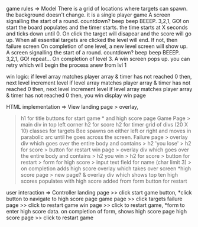 game rules => Model
There is a grid of locations where targets can spawn. the background doesn't change. 
it is a single player game
A screen signalling the start of a round. countdown? beep beep BEEEP. 3,2,1, GO!
on start the board populates and the timer starts.
the time starts at X seconds and ticks down until 0.
On click the target will disapear and the score will go up.
When all essential targets are clicked the level will end. If not, then failure screen
On completion of one level, a new level screen will show up. 
A screen signalling the start of a round. countdown? beep beep BEEEP. 3,2,1, GO!
repeat...
On completion of level 3. A win screen pops up. you can retry which will begin the process anew from lvl 1

win logic: if level array matches player array & timer has not reached 0 then, next level
    increment level
        if level array matches player array & timer has not reached 0 then, next level
    increment level
        if level array matches player array & timer has not reached 0 then, you win
    display win page


HTML implementation => View
landing page > overlay,
  > h1 for title
  >buttons for start game * and high score page
Game Page > main
 > div in top left corner
  > h2 for score
  > h2 for timer
 > grid of divs (20 X 10)
  > classes for targets
  > Bee spawns on either left or right and moves in parabolic arc until he goes across the screen.
Failure page > overlay
  > div which goes over the entire body and contains
    > h2 'you lose'
    > h2 for score 
    > button for restart
win page > overlay
  > div which goes over the entire body and contains
    > h2 you win
    > h2 for score
    > button for restart
    > form for high score 
     > input text field for name (char limit 3)
     > on completion adds high score overlay which takes over screen
*high score page >  new page? & overlay
  > div which shows top ten high scores 
   > populates with high score added from form 
   > button for restart



user interaction => Controller
landing page >> click start game button, *click button to navigate to high score page
game page >> click targets
failure page >> click to restart game
win page >> click to restart game, *form to enter high score data. on completion of form, shows high score page 
high score page >> click to restart game

